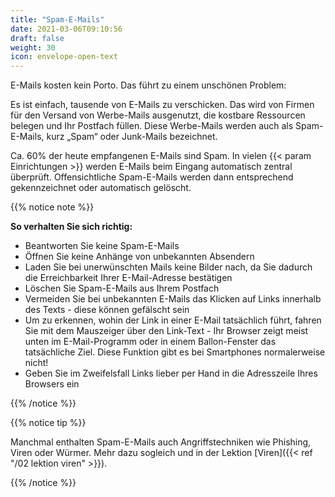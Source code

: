 ```yaml
---
title: "Spam-E-Mails"
date: 2021-03-06T09:10:56
draft: false
weight: 30
icon: envelope-open-text
---
```


E-Mails kosten kein Porto. Das führt zu einem unschönen Problem:

Es ist einfach, tausende von E-Mails zu verschicken. Das wird von Firmen für den Versand von Werbe-Mails ausgenutzt, die kostbare Ressourcen belegen und Ihr Postfach füllen. Diese Werbe-Mails werden auch als Spam-E-Mails, kurz „Spam“ oder Junk-Mails bezeichnet.

Ca. 60% der heute empfangenen E-Mails sind Spam. In vielen {{< param Einrichtungen >}} werden E-Mails beim Eingang automatisch zentral überprüft. Offensichtliche Spam-E-Mails werden dann entsprechend gekennzeichnet oder automatisch gelöscht.

{{% notice note %}}

**So verhalten Sie sich richtig:**

- Beantworten Sie keine Spam-E-Mails
- Öffnen Sie keine Anhänge von unbekannten Absendern
- Laden Sie bei unerwünschten Mails keine Bilder nach, da Sie dadurch die Erreichbarkeit Ihrer E-Mail-Adresse bestätigen
- Löschen Sie Spam-E-Mails aus Ihrem Postfach
- Vermeiden Sie bei unbekannten E-Mails das Klicken auf Links innerhalb des Texts - diese können gefälscht sein
- Um zu erkennen, wohin der Link in einer E-Mail tatsächlich führt, fahren Sie mit dem Mauszeiger über den Link-Text - Ihr Browser zeigt meist unten im E-Mail-Programm oder in einem Ballon-Fenster das tatsächliche Ziel. Diese Funktion gibt es bei Smartphones normalerweise nicht!
- Geben Sie im Zweifelsfall Links lieber per Hand in die Adresszeile Ihres Browsers ein

{{% /notice %}}

{{% notice tip %}}

Manchmal enthalten Spam-E-Mails auch Angriffstechniken wie Phishing, Viren oder Würmer. Mehr dazu sogleich und in der Lektion [Viren]({{< ref "/02 lektion viren" >}}). 

{{% /notice %}}
